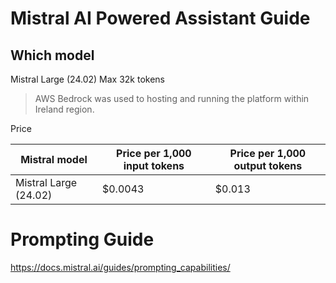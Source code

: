 # Mistral AI Powered Assistant Guide

## Which model

Mistral Large (24.02) 
Max 32k tokens

> AWS Bedrock was used to hosting and running the platform within Ireland region.

Price

| Mistral model         | Price per 1,000 input tokens | Price per 1,000 output tokens |
|-----------------------|------------------------------|-------------------------------|
| Mistral Large (24.02) | $0.0043                      | $0.013                        |


# Prompting Guide

https://docs.mistral.ai/guides/prompting_capabilities/
